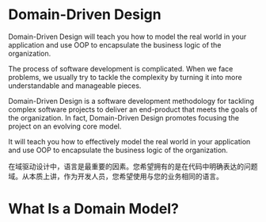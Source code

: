 # Domain-Driven Design

Domain-Driven Design will teach you how to model the real world in your application and use OOP to encapsulate the business logic of the organization.

The process of software development is complicated. When we face problems, we usually try to tackle the complexity by turning it into more understandable and manageable pieces.

Domain-Driven Design is a software development methodology for tackling complex software projects to deliver an end-product that meets the goals of the organization. In fact, Domain-Driven Design promotes focusing the project on an evolving core model.

It will teach you how to effectively model the real world in your application and use OOP to encapsulate the business logic of the organization.

在域驱动设计中，语言是最重要的因素。您希望拥有的是在代码中明确表达的问题域。从本质上讲，作为开发人员，您希望使用与您的业务相同的语言。

# What Is a Domain Model?